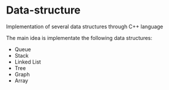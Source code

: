 # Data-structure

Implementation of several data structures through C++ language

The main idea is implementate the following data structures:
- Queue
- Stack
- Linked List
- Tree
- Graph
- Array
